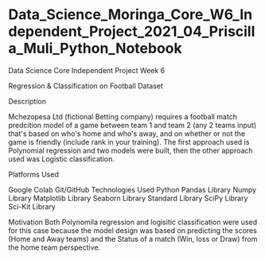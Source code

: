 # Data_Science_Moringa_Core_W6_Independent_Project_2021_04_Priscilla_Muli_Python_Notebook

Data Science Core Independent Project Week 6

Regression & Classification on Football Dataset

Description

Mchezopesa Ltd (fictional Betting company) requires a football match predcition model of a game between team 1 and team 2 (any 2 teams input) that's based on who's home and who's away, and on whether or not the game is friendly (include rank in your training). The first approach used is Polynomial regression and two models were built, then the other approach used was Logistic classification.

Platforms Used

Google Colab
Git/GitHub
Technologies Used
Python
Pandas Library
Numpy Library
Matplotlib Library
Seaborn Library
Standard Library
SciPy Library
Sci-Kit Library

Motivation
Both Polynomila regression and logisitic classification were used for this case because the model design was based on predicting the scores (Home and Away teams) and the Status of a match (Win, loss or Draw) from the home team perspective.

